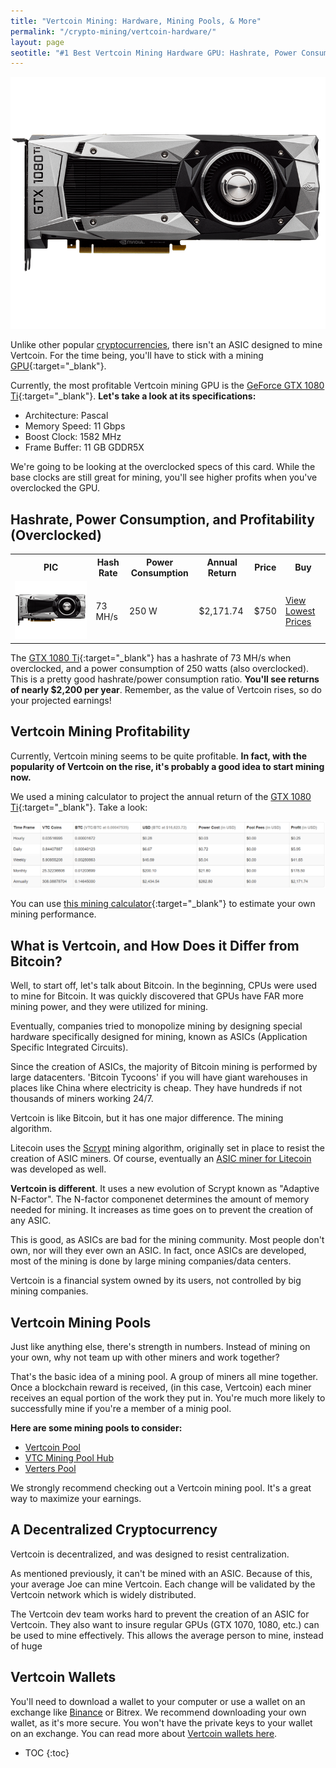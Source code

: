 ```yaml
---
title: "Vertcoin Mining: Hardware, Mining Pools, & More"
permalink: "/crypto-mining/vertcoin-hardware/"
layout: page
seotitle: "#1 Best Vertcoin Mining Hardware GPU: Hashrate, Power Consumption, & More (2018)" 
---
```

<a target="_blank" href="http://rover.ebay.com/rover/1/711-53200-19255-0/1?icep_ff3=9&pub=5575177097&toolid=10001&campid=5338234948&customid=&icep_uq=gtx+1080+ti&icep_sellerId=&icep_ex_kw=&icep_sortBy=12&icep_catId=&icep_minPrice=&icep_maxPrice=&ipn=psmain&icep_vectorid=229466&kwid=902099&mtid=824&kw=lg"><img class="img-middle" src="/img/cryptocurrency/gpu/gtx-1080ti.png" /></a>
 
Unlike other popular [cryptocurrencies](/crypto-mining/), there isn't an ASIC designed to mine Vertcoin. For the time being, you'll have to stick with a mining [GPU](https://en.bitcoin.it/wiki/Mining){:target="_blank"}. 

Currently, the most profitable Vertcoin mining GPU is the [GeForce GTX 1080 Ti](http://rover.ebay.com/rover/1/711-53200-19255-0/1?icep_ff3=9&pub=5575177097&toolid=10001&campid=5338234948&customid=&icep_uq=gtx+1080+ti&icep_sellerId=&icep_ex_kw=&icep_sortBy=12&icep_catId=&icep_minPrice=&icep_maxPrice=&ipn=psmain&icep_vectorid=229466&kwid=902099&mtid=824&kw=lg){:target="_blank"}. **Let's take a look at its specifications:**

* Architecture: Pascal
* Memory Speed: 11 Gbps
* Boost Clock: 1582 MHz
* Frame Buffer: 11 GB GDDR5X

We're going to be looking at the overclocked specs of this card. While the base clocks are still great for mining, you'll see higher profits when you've overclocked the GPU.

## Hashrate, Power Consumption, and Profitability (Overclocked)

<table class="basic-table" align="center">
	<tr>
		<th>PIC</th>
		<th>Hash Rate</th>
		<th>Power Consumption</th>
		<th>Annual Return</th>
		<th>Price</th>
		<th>Buy</th>
	</tr>
	<tr>
		<td><a target="_blank" href="http://rover.ebay.com/rover/1/711-53200-19255-0/1?icep_ff3=9&pub=5575177097&toolid=10001&campid=5338234948&customid=&icephttp://rover.ebay.com/rover/1/711-53200-19255-0/1?icep_ff3=9&pub=5575177097&toolid=10001&campid=5338234948&customid=&icep_uq=gtx+1080+ti&icep_sellerId=&icep_ex_kw=&icep_sortBy=12&icep_catId=&icep_minPrice=&icep_maxPrice=&ipn=psmain&icep_vectorid=229466&kwid=902099&mtid=824&kw=lg_uq=gtx+1080+ti&icep_sellerId=&icep_ex_kw=&icep_sortBy=12&icep_catId=&icep_minPrice=&icep_maxPrice=&ipn=psmain&icep_vectorid=229466&kwid=902099&mtid=824&kw=lg"><img class="table-image" src="/img/cryptocurrency/gpu/gtx-1080ti.png" /></a></td>
		<td>73 MH/s</td>
		<td>250 W</td>
		<td>$2,171.74</td>
		<td>$750</td>
		<td><a target="_blank" class="big-button" href="http://rover.ebay.com/rover/1/711-53200-19255-0/1?icep_ff3=9&pub=5575177097&toolid=10001&campid=5338234948&customid=&icep_uq=gtx+1080+ti&icep_sellerId=&icep_ex_kw=&icep_sortBy=12&icep_catId=&icep_minPrice=&icep_maxPrice=&ipn=psmain&icep_vectorid=229466&kwid=902099&mtid=824&kw=lg">View Lowest Prices</a></td>
	</tr>
</table>

The [GTX 1080 Ti](http://rover.ebay.com/rover/1/711-53200-19255-0/1?icep_ff3=9&pub=5575177097&toolid=10001&campid=5338234948&customid=&icep_uq=gtx+1080+ti&icep_sellerId=&icep_ex_kw=&icep_sortBy=12&icep_catId=&icep_minPrice=&icep_maxPrice=&ipn=psmain&icep_vectorid=229466&kwid=902099&mtid=824&kw=lg){:target="_blank"} has a hashrate of 73 MH/s when overclocked, and a power consumption of 250 watts (also overclocked). This is a pretty good hashrate/power consumption ratio. **You'll see returns of nearly $2,200 per year**. Remember, as the value of Vertcoin rises, so do your projected earnings! 

## Vertcoin Mining Profitability 

Currently, Vertcoin mining seems to be quite profitable. **In fact, with the popularity of Vertcoin on the rise, it's probably a good idea to start mining now.**

We used a mining calculator to project the annual return of the [GTX 1080 Ti](http://rover.ebay.com/rover/1/711-53200-19255-0/1?icep_ff3=9&pub=5575177097&toolid=10001&campid=5338234948&customid=&icep_uq=gtx+1080+ti&icep_sellerId=&icep_ex_kw=&icep_sortBy=12&icep_catId=&icep_minPrice=&icep_maxPrice=&ipn=psmain&icep_vectorid=229466&kwid=902099&mtid=824&kw=lg){:target="_blank"}. Take a look: 

<a target="_blank" href="https://www.coinwarz.com/calculators/vertcoin-mining-calculator/?h=73.00&p=250.00&pc=0.12&pf=0.00&d=43494.43785064&r=25.00000000&er=0.00047535&btcer=16623.72000000&hc=0.00"><img src="/img/cryptocurrency/vertcoin-profit.png" /></a>

You can use [this mining calculator](https://www.coinwarz.com/calculators/vertcoin-mining-calculator/?h=73.00&p=250.00&pc=0.12&pf=0.00&d=43494.43785064&r=25.00000000&er=0.00047535&btcer=16623.72000000&hc=0.00){:target="_blank"} to estimate your own mining performance. 

## What is Vertcoin, and How Does it Differ from Bitcoin? 

Well, to start off, let's talk about Bitcoin. In the beginning, CPUs were used to mine for Bitcoin. It was quickly discovered that GPUs have FAR more mining power, and they were utilized for mining. 

Eventually, companies tried to monopolize mining by designing special hardware specifically designed for mining, known as ASICs (Application Specific Integrated Circuits). 

Since the creation of ASICs, the majority of Bitcoin mining is performed by large datacenters. 'Bitcoin Tycoons' if you will have giant warehouses in places like China where electricity is cheap. They have hundreds if not thousands of miners working 24/7. 

Vertcoin is like Bitcoin, but it has one major difference. The mining algorithm. 

Litecoin uses the [Scrypt](/crypto-mining/scrypt-hardware/) mining algorithm, originally set in place to resist the creation of ASIC miners. Of course, eventually an [ASIC miner for Litecoin](/crypto-mining/litecoin-hardware/) was developed as well. 

**Vertcoin is different**. It uses a new evolution of Scrypt known as "Adaptive N-Factor". The N-factor componenet determines the amount of memory needed for mining. It increases as time goes on to prevent the creation of any ASIC. 

This is good, as ASICs are bad for the mining community. Most people don't own, nor will they ever own an ASIC. In fact, once ASICs are developed, most of the mining is done by large mining companies/data centers. 

Vertcoin is a financial system owned by its users, not controlled by big mining companies. 

## Vertcoin Mining Pools 

Just like anything else, there's strength in numbers. Instead of mining on your own, why not team up with other miners and work together?

That's the basic idea of a mining pool. A group of miners all mine together. Once a blockchain reward is received, (in this case, Vertcoin) each miner receives an equal portion of the work they put in. You're much more likely to successfully mine if you're a member of a minig pool. 

**Here are some mining pools to consider:** 

* [Vertcoin Pool](https://poolmining.org/pool/vtc)
* [VTC Mining Pool Hub](https://vertcoin.miningpoolhub.com/)
* [Verters Pool](https://pool.verters.com/)

We strongly recommend checking out a Vertcoin mining pool. It's a great way to maximize your earnings.

## A Decentralized Cryptocurrency 

Vertcoin is decentralized, and was designed to resist centralization. 

As mentioned previously, it can't be mined with an ASIC. Because of this, your average Joe can mine Vertcoin. Each change will be validated by the Vertcoin network which is widely distributed. 

The Vertcoin dev team works hard to prevent the creation of an ASIC for Vertcoin. They also want to insure regular GPUs (GTX 1070, 1080, etc.) can be used to mine effectively. This allows the average person to mine, instead of huge 

## Vertcoin Wallets

You'll need to download a wallet to your computer or use a wallet on an exchange like [Binance](https://www.binance.com/?ref=16557105) or Bitrex. We recommend downloading your own wallet, as it's more secure. You won't have the private keys to your wallet on an exchange. You can read more about [Vertcoin wallets here](https://www.cryptoking.io/wallets/vertcoin/). 

* TOC
{:toc}
